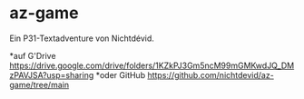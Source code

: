 # az-game

Ein P31-Textadventure von Nichtdévid.

*auf G'Drive
https://drive.google.com/drive/folders/1KZkPJ3Gm5ncM99mGMKwdJQ_DMzPAVJSA?usp=sharing
*oder GitHub
https://github.com/nichtdevid/az-game/tree/main
